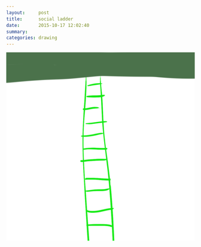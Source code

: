 ```yaml
---
layout:     post
title:      social ladder
date:       2015-10-17 12:02:40
summary:    
categories: drawing
---
```

![social ladder](/images/_diary/social-ladder.png "but why?")
